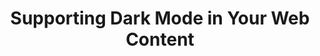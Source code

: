 ---
title: Supporting Dark Mode in Your Web Content
url: https://developer.apple.com/videos/play/wwdc2019/511/
type: video
tags:
    - development
---